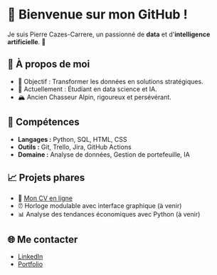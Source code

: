 # 👋 Bienvenue sur mon GitHub !
Je suis Pierre Cazes-Carrere, un passionné de **data** et d'**intelligence artificielle**. 🌟

## 🚀 À propos de moi
- 🎯 Objectif : Transformer les données en solutions stratégiques.
- 🌱 Actuellement : Étudiant en data science et IA.
- 🏔 Ancien Chasseur Alpin, rigoureux et persévérant.

## 🔧 Compétences
- **Langages :** Python, SQL, HTML, CSS
- **Outils :** Git, Trello, Jira, GitHub Actions
- **Domaine :** Analyse de données, Gestion de portefeuille, IA

## 📈 Projets phares
- 🔗 [Mon CV en ligne](https://pierre-cazes-carrere.github.io/Curriculum_Vitae/)
- ⏰ Horloge modulable avec interface graphique (à venir)
- 📊 Analyse des tendances économiques avec Python (à venir)

## 🌐 Me contacter
- [LinkedIn](https://www.linkedin.com/in/pierrecazescarrere/)
- [Portfolio](https://pierre-cazes-carrere.github.io/portfolio/)



